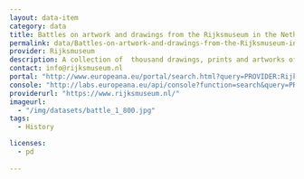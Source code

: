 ```yaml
---
layout: data-item
category: data
title: Battles on artwork and drawings from the Rijksmuseum in the Netherlands
permalink: data/Battles-on-artwork-and-drawings-from-the-Rijksmuseum-in-the-Netherlands
provider: Rijksmuseum
description: A collection of  thousand drawings, prints and artworks of battles across Europe through the centuries.
contact: info@rijksmuseum.nl
portal: "http://www.europeana.eu/portal/search.html?query=PROVIDER:Rijksmuseum&qf=slag" 
console: "http://labs.europeana.eu/api/console?function=search&query=PROVIDER:Rijksmuseum&qf=slag"
providerurl: "https://www.rijksmuseum.nl/"
imageurl: 
  - "/img/datasets/battle_1_800.jpg"
tags:
  - History

licenses:
  - pd  
      
---
```

